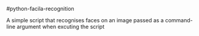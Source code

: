 #python-facila-recognition

A simple script that recognises faces on an image passed as a command-line argument when excuting the script